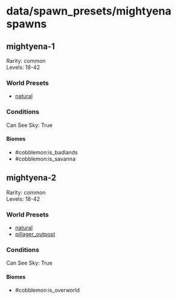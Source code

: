 # data/spawn_presets/mightyena spawns  
  
## mightyena-1  
Rarity: common  
Levels: 18-42  
  
### World Presets  
* [natural](data/spawn_data/natural.md)  
  
### Conditions  
Can See Sky: True  
  
#### Biomes  
  * #cobblemon:is_badlands
  * #cobblemon:is_savanna
  
  
## mightyena-2  
Rarity: common  
Levels: 18-42  
  
### World Presets  
* [natural](data/spawn_data/natural.md)  
* [pillager_outpost](data/spawn_data/pillager_outpost.md)  
  
### Conditions  
Can See Sky: True  
  
#### Biomes  
  * #cobblemon:is_overworld
  
